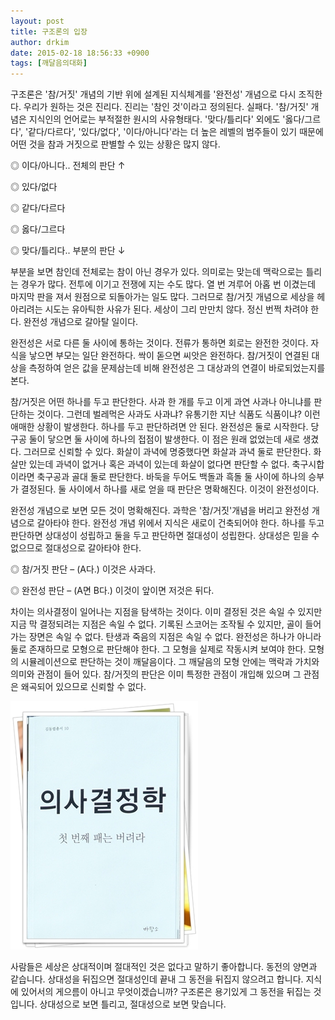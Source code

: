 ```yaml
---
layout: post
title: 구조론의 입장
author: drkim
date: 2015-02-18 18:56:33 +0900
tags: [깨달음의대화]
---
```

구조론은 '참/거짓' 개념의 기반 위에 설계된 지식체계를 '완전성' 개념으로 다시 조직한다. 우리가 원하는 것은 진리다. 진리는 '참인 것'이라고 정의된다. 실패다. '참/거짓' 개념은 지식인의 언어로는 부적절한 원시의 사유형태다. '맞다/틀리다' 외에도 '옳다/그르다', '같다/다르다', '있다/없다', '이다/아니다'라는 더 높은 레벨의 범주들이 있기 때문에 어떤 것을 참과 거짓으로 판별할 수 있는 상황은 많지 않다. 

  


◎ 이다/아니다.. 전체의 판단 ↑  
      
◎ 있다/없다  
      
◎ 같다/다르다  
      
◎ 옳다/그르다  
      
◎ 맞다/틀리다.. 부분의 판단 ↓ 

  


부분을 보면 참인데 전체로는 참이 아닌 경우가 있다. 의미로는 맞는데 맥락으로는 틀리는 경우가 많다. 전투에 이기고 전쟁에 지는 수도 많다. 열 번 겨루어 아홉 번 이겼는데 마지막 판을 져서 원점으로 되돌아가는 일도 많다. 그러므로 참/거짓 개념으로 세상을 헤아리려는 시도는 유아틱한 사유가 된다. 세상이 그리 만만치 않다. 정신 번쩍 차려야 한다. 완전성 개념으로 갈아탈 일이다. 

  


완전성은 서로 다른 둘 사이에 통하는 것이다. 전류가 통하면 회로는 완전한 것이다. 자식을 낳으면 부모는 일단 완전하다. 싹이 돋으면 씨앗은 완전하다. 참/거짓이 연결된 대상을 측정하여 얻은 값을 문제삼는데 비해 완전성은 그 대상과의 연결이 바로되었는지를 본다. 

  


참/거짓은 어떤 하나를 두고 판단한다. 사과 한 개를 두고 이게 과연 사과나 아니냐를 판단하는 것이다. 그런데 벌레먹은 사과도 사과냐? 유통기한 지난 식품도 식품이냐? 이런 애매한 상황이 발생한다. 하나를 두고 판단하려면 안 된다. 완전성은 둘로 시작한다. 당구공 둘이 닿으면 둘 사이에 하나의 접점이 발생한다. 이 점은 원래 없었는데 새로 생겼다. 그러므로 신뢰할 수 있다. 화살이 과녁에 명중했다면 화살과 과녁 둘로 판단한다. 화살만 있는데 과녁이 없거나 혹은 과녁이 있는데 화살이 없다면 판단할 수 없다. 축구시합이라면 축구공과 골대 둘로 판단한다. 바둑을 두어도 백돌과 흑돌 둘 사이에 하나의 승부가 결정된다. 둘 사이에서 하나를 새로 얻을 때 판단은 명확해진다. 이것이 완전성이다. 

  


완전성 개념으로 보면 모든 것이 명확해진다. 과학은 '참/거짓'개념을 버리고 완전성 개념으로 갈아타야 한다. 완전성 개념 위에서 지식은 새로이 건축되어야 한다. 하나를 두고 판단하면 상대성이 성립하고 둘을 두고 판단하면 절대성이 성립한다. 상대성은 믿을 수 없으므로 절대성으로 갈아타야 한다. 

  


◎ 참/거짓 판단 – (A다.) 이것은 사과다.   
      
◎ 완전성 판단 – (A면 B다.) 이것이 앞이면 저것은 뒤다. 

  


차이는 의사결정이 일어나는 지점을 탐색하는 것이다. 이미 결정된 것은 속일 수 있지만 지금 막 결정되려는 지점은 속일 수 없다. 기록된 스코어는 조작될 수 있지만, 골이 들어가는 장면은 속일 수 없다. 탄생과 죽음의 지점은 속일 수 없다. 완전성은 하나가 아니라 둘로 존재하므로 모형으로 판단해야 한다. 그 모형을 실제로 작동시켜 보여야 한다. 모형의 시뮬레이션으로 판단하는 것이 깨달음이다. 그 깨달음의 모형 안에는 맥락과 가치와 의미와 관점이 들어 있다. 참/거짓의 판단은 이미 특정한 관점이 개입해 있으며 그 관점은 왜곡되어 있으므로 신뢰할 수 없다. 

  



 
![](/files/attach/images/198/274/567/111.JPG) 

  


사람들은 세상은 상대적이며 절대적인 것은 없다고 말하기 좋아합니다. 동전의 양면과 같습니다. 상대성을 뒤집으면 절대성인데 끝내 그 동전을 뒤집지 않으려고 합니다. 지식에 있어서의 게으름이 아니고 무엇이겠습니까? 구조론은 용기있게 그 동전을 뒤집는 것입니다. 상대성으로 보면 틀리고, 절대성으로 보면 맞습니다.